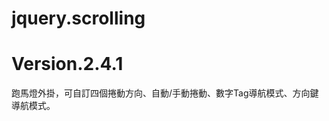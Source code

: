 jquery.scrolling
================
Version.2.4.1
================

跑馬燈外掛，可自訂四個捲動方向、自動/手動捲動、數字Tag導航模式、方向鍵導航模式。
